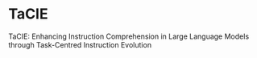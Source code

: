 # TaCIE
TaCIE: Enhancing Instruction Comprehension in Large Language Models through Task-Centred Instruction Evolution
